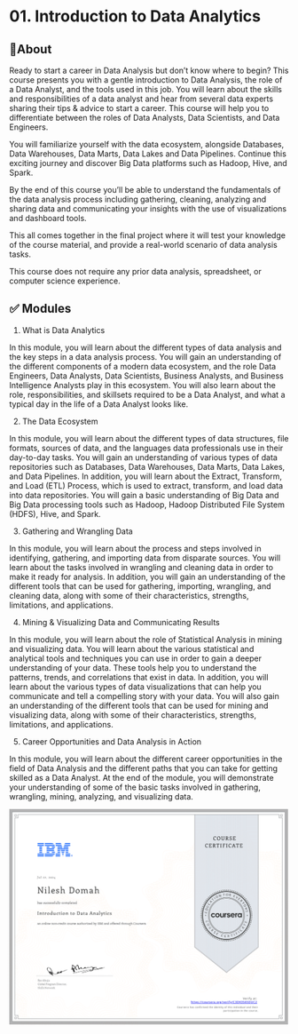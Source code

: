 # 01. Introduction to Data Analytics
## 📌About
Ready to start a career in Data Analysis but don’t know where to begin? This course presents you with a gentle introduction to Data Analysis, the role of a Data Analyst, and the tools used in this job. You will learn about the skills and responsibilities of a data analyst and hear from several data experts sharing their tips & advice to start a career. This course will help you to differentiate between the roles of Data Analysts, Data Scientists, and Data Engineers. 

You will familiarize yourself with the data ecosystem, alongside Databases, Data Warehouses, Data Marts, Data Lakes and Data Pipelines. Continue this exciting journey and discover Big Data platforms such as Hadoop, Hive, and Spark.  

By the end of this course you’ll be able to understand the fundamentals of the data analysis process including gathering, cleaning, analyzing and sharing data and communicating your insights with the use of visualizations and dashboard tools. 

This all comes together in the final project where it will test your knowledge of the course material, and provide a real-world scenario of data analysis tasks.  

This course does not require any prior data analysis, spreadsheet, or computer science experience.
## ✅ Modules
1. What is Data Analytics

In this module, you will learn about the different types of data analysis and the key steps in a data analysis process. You will gain an understanding of the different components of a modern data ecosystem, and the role Data Engineers, Data Analysts, Data Scientists, Business Analysts, and Business Intelligence Analysts play in this ecosystem. You will also learn about the role, responsibilities, and skillsets required to be a Data Analyst, and what a typical day in the life of a Data Analyst looks like.

2. The Data Ecosystem
   
In this module, you will learn about the different types of data structures, file formats, sources of data, and the languages data professionals use in their day-to-day tasks. You will gain an understanding of various types of data repositories such as Databases, Data Warehouses, Data Marts, Data Lakes, and Data Pipelines. In addition, you will learn about the Extract, Transform, and Load (ETL) Process, which is used to extract, transform, and load data into data repositories. You will gain a basic understanding of Big Data and Big Data processing tools such as Hadoop, Hadoop Distributed File System (HDFS), Hive, and Spark.

3. Gathering and Wrangling Data
   
In this module, you will learn about the process and steps involved in identifying, gathering, and importing data from disparate sources. You will learn about the tasks involved in wrangling and cleaning data in order to make it ready for analysis. In addition, you will gain an understanding of the different tools that can be used for gathering, importing, wrangling, and cleaning data, along with some of their characteristics, strengths, limitations, and applications.

4. Mining & Visualizing Data and Communicating Results

In this module, you will learn about the role of Statistical Analysis in mining and visualizing data. You will learn about the various statistical and analytical tools and techniques you can use in order to gain a deeper understanding of your data. These tools help you to understand the patterns, trends, and correlations that exist in data. In addition, you will learn about the various types of data visualizations that can help you communicate and tell a compelling story with your data. You will also gain an understanding of the different tools that can be used for mining and visualizing data, along with some of their characteristics, strengths, limitations, and applications.

5. Career Opportunities and Data Analysis in Action

In this module, you will learn about the different career opportunities in the field of Data Analysis and the different paths that you can take for getting skilled as a Data Analyst. At the end of the module, you will demonstrate your understanding of some of the basic tasks involved in gathering, wrangling, mining, analyzing, and visualizing data.

![Cert](https://github.com/ndomah/IBM-Data-Analyst-Professional-Certificate/blob/main/01.%20Introduction%20to%20Data%20Analytics/Introduction%20to%20Data%20Analytics%20Certificate-1.png)
